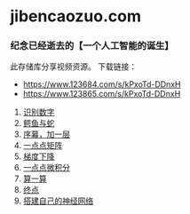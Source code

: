 # jibencaozuo.com
### 纪念已经逝去的【一个人工智能的诞生】
此存储库分享视频资源。
下载链接：
* https://www.123684.com/s/kPxoTd-DDnxH
* https://www.123865.com/s/kPxoTd-DDnxH
1. [识别数字](https://59-47-225-54.pd1.cjjd19.com:30443/download-cdn.cjjd19.com/123-462/538bbc78/1834946678-0/538bbc78c6f5d8d630bd6bd986b099ce/c-m38?v=5&t=1729089212&s=172908921272d9b3e59bcb2a3fe1ad513e7e7f8950&r=5LAT59&bzc=1&bzs=1834946678&filename=1+%E8%AF%86%E5%88%AB%E6%95%B0%E5%AD%97.mp4&cache_type=1&xmfcid=7eda46b8-7fc8-4806-87e6-88bded5e023e-0-9eed82220)
2. [鳄鱼与蛇](https://59-47-225-53.pd1.cjjd19.com:30443/download-cdn.cjjd19.com/123-284/6973b9af/1834946678-0/6973b9aff151a6c5630cb897696bc51c/c-m22?v=5&t=1729089212&s=172908921243c6c58c92f56325946f5161029761cb&r=FTRT2X&bzc=1&bzs=1834946678&filename=2+%E9%B3%84%E9%B1%BC%E4%B8%8E%E8%9B%87.mp4&cache_type=1&xmfcid=d68a40b1-dcc3-4916-a088-b63567c4b2b3-1-9eed82220)
3. [序幕，加一层](https://59-47-225-55.pd1.cjjd19.com:30443/download-cdn.cjjd19.com/123-512/af66fe39/1834946678-0/af66fe39d2ed38419629142da4a75a00/c-m29?v=5&t=1729089212&s=172908921234cec78e2e5dadf505b3361086045b5d&r=4VCDH6&bzc=1&bzs=1834946678&filename=3+4+%E5%BA%8F%E5%B9%95+%E5%8A%A0%E4%B8%80%E5%B1%82.mp4&cache_type=1&xmfcid=aecb3ad3-9e0c-421c-8866-e0660266a2ac-0-9eed82220)
4. [一点点矩阵](https://59-47-225-55.pd1.cjjd19.com:30443/download-cdn.cjjd19.com/123-516/29a96dc3/1834946678-0/29a96dc3927cd3090c26cfcf97af0204/c-m38?v=5&t=1729089212&s=172908921269c73f9f28988ec8d428771aaec12344&r=PLSA5S&bzc=1&bzs=1834946678&filename=5+%E4%B8%80%E7%82%B9%E7%82%B9%E7%9F%A9%E9%98%B5.mp4&cache_type=1&xmfcid=149326c9-0e73-4edc-91ad-748b61fd7227-0-9eed82220)
5. [梯度下降](https://59-47-237-142.pd1.cjjd19.com:30443/download-cdn.cjjd19.com/123-349/030a4745/1834946678-0/030a4745d373dc77203c4bf097417d5d/c-m38?v=5&t=1729089212&s=1729089212e66ee7cabac0cf3bc64b7eb551a0902b&r=OM3Y39&bzc=1&bzs=1834946678&filename=6+%E6%A2%AF%E5%BA%A6%E4%B8%8B%E9%99%8D.mp4&cache_type=1&xmfcid=17e28269-c3cf-4ab3-953e-425bfdc58e11-0-9eed82220)
6. [一点点微积分](https://59-47-225-56.pd1.cjjd19.com:30443/download-cdn.cjjd19.com/123-174/1f7ee86f/1834946678-0/1f7ee86fc61df80bbc2f28e2be5b50ae/c-m22?v=5&t=1729089212&s=1729089212dc05abb0c03995c387b3e86178dd9f53&r=9QTCT4&bzc=1&bzs=1834946678&filename=7+%E4%B8%80%E7%82%B9%E7%82%B9%E5%BE%AE%E7%A7%AF%E5%88%86.mp4&cache_type=1&xmfcid=f2dd067f-ffb0-407a-b7c1-18193040894c-0-9eed82220)
7. [算一算](https://59-47-237-138.pd1.cjjd19.com:30443/download-cdn.cjjd19.com/123-862/17e94e5a/1834946678-0/17e94e5a9d3357ac012061deb9de6b5e/c-m56?v=5&t=1729089212&s=1729089212d7bbe7f2e60aaac54360ee812b2bf4c1&r=AEGGOK&bzc=1&bzs=1834946678&filename=8+%E7%AE%97%E4%B8%80%E7%AE%97.mp4&cache_type=1&xmfcid=a69f546d-1a3d-4d1d-982c-3ed99e500133-0-9eed82220)
8. [终点](https://59-47-237-131.pd1.cjjd19.com:30443/download-cdn.cjjd19.com/123-439/1776b82d/1834946678-0/1776b82df6dff7df22ab9665f6aba5b7/c-m56?v=5&t=1729089212&s=17290892121d2c52786b703fcec69db4d7828d4af4&r=DPYTLN&bzc=1&bzs=1834946678&filename=9+%E7%BB%88%E7%82%B9.mp4&cache_type=1&xmfcid=932dfaf6-a05f-45bc-aeeb-dfe21568646f-0-9eed82220)
9. [搭建自己的神经网络](https://59-47-225-48.pd1.cjjd19.com:30443/download-cdn.cjjd19.com/123-288/71daec6f/1834946678-0/71daec6f9fcf343774210cd2bba49d20/c-m38?v=5&t=1729089212&s=1729089212f7572afb6fe93fdb4084f0bb7462fe13&r=ENOYAA&bzc=1&bzs=1834946678&filename=10-%E6%91%86%E7%83%82%EF%BC%9B%E6%90%AD%E5%BB%BA%E8%87%AA%E5%B7%B1%E7%9A%84%E7%A5%9E%E7%BB%8F%E7%BD%91%E7%BB%9C.mp4&cache_type=1&xmfcid=ed419d8d-b815-4d0f-8cc1-d3b1ce57d9a0-0-9eed82220)
